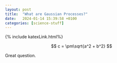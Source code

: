 ```yaml
---
layout: post
title:  "What are Gaussian Processes?"
date:   2024-01-14 15:39:58 +0100
categories: [science-stuff]
---
```

{% include katexLink.html%}

$$ c = \pm\sqrt{a^2 + b^2} $$


Great question.
